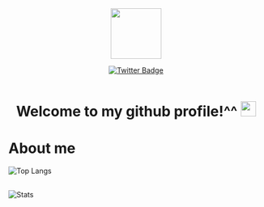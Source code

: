 <div id="header" align="center">
  <img src="https://media.tenor.com/dVVvVxCTXBMAAAAi/akirambow-smile-person.gif" width="100"/>
</div>

<div id="badges">
 <p align='center'> <a href="https://twitter.com/LSTSecIntel">
    <img src="https://img.shields.io/badge/Twitter-blue?style=for-the-badge&logo=twitter&logoColor=white" alt="Twitter Badge"/>
   </a></p>
</div>
<p align='center'><img src="https://komarev.com/ghpvc/?username=Malwprotector&style=flat-square&color=blue" alt=""/></p>
<h1><p align='center'>
  Welcome to my github profile!^^
  <img src="https://media.giphy.com/media/hvRJCLFzcasrR4ia7z/giphy.gif" width="30px"/>
  </p></h1>

# About me 
![Top Langs](https://github-readme-stats.vercel.app/api/top-langs/?username=Malwprotector&layout=compact&langs_count=10&theme=cobalt)
##
![Stats](https://github-readme-stats.vercel.app/api?username=Malwprotector&count_private=true&theme=cobalt&hide=stars)



